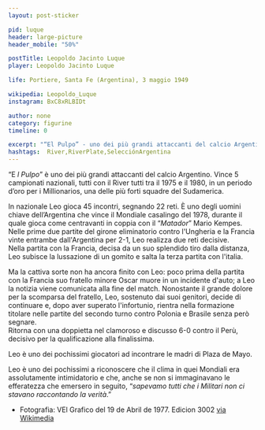 ```yaml
---
layout: post-sticker

pid: luque
header: large-picture
header_mobile: "50%"

postTitle: Leopoldo Jacinto Luque
player: Leopoldo Jacinto Luque

life: Portiere, Santa Fe (Argentina), 3 maggio 1949

wikipedia: Leopoldo_Luque
instagram: BxC8xRLBIDt

author: none
category: figurine
timeline: 0

excerpt: "“El Pulpo” - uno dei più grandi attaccanti del calcio Argentino, tra gli eroi della Selección che vinse i campionati mondiali del 1978"
hashtags:  River,RiverPlate,SelecciónArgentina
---
```

“E _l Pulpo_” è uno dei più grandi attaccanti del calcio Argentino. Vince 5 campionati nazionali, tutti con il River tutti tra il 1975 e il 1980, in un periodo d’oro per i Millionarios, una delle più forti squadre del Sudamerica.

In nazionale Leo gioca 45 incontri, segnando 22 reti. È uno degli uomini chiave dell’Argentina che vince il Mondiale casalingo del 1978, durante il quale gioca come centravanti in coppia con il “_Matador_” Mario Kempes.  
Nelle prime due partite del girone eliminatorio contro l'Ungheria e la Francia vinte entrambe dall'Argentina per 2-1, Leo realizza due reti decisive.  
Nella partita con la Francia, decisa da un suo splendido tiro dalla distanza, Leo subisce la lussazione di un gomito e salta la terza partita con l'italia.  

Ma la cattiva sorte non ha ancora finito con Leo: poco prima della partita con la Francia suo fratello minore Oscar muore in un incidente d'auto; a Leo la notizia viene comunicata alla fine del match. Nonostante il grande dolore per la scomparsa del fratello, Leo, sostenuto dai suoi genitori, decide di continuare e, dopo aver superato l'infortunio, rientra nella formazione titolare nelle partite del secondo turno contro Polonia e Brasile senza però segnare.  
Ritorna con una doppietta nel clamoroso e discusso 6-0 contro il Perù, decisivo per la qualificazione alla finalissima.

Leo è uno dei pochissimi giocatori ad incontrare le madri di Plaza de Mayo.  

Leo è uno dei pochissimi a riconoscere che il clima in quei Mondiali era assolutamente intimidatorio e che, anche se non si immaginavano le efferatezza che emersero in seguito, “_sapevamo tutti che i Militari non ci stavano raccontando la verità_.”

<div class="post-disclaimer">
<ul>
  <li>Fotografia: VEl Grafico del 19 de Abril de 1977. Edicion 3002 <a href="https://commons.wikimedia.org/wiki/File:Luque_-River-_-_El_Gr%C3%A1fico_3002.jpg">via Wikimedia</a></li>
</ul>
</div>
